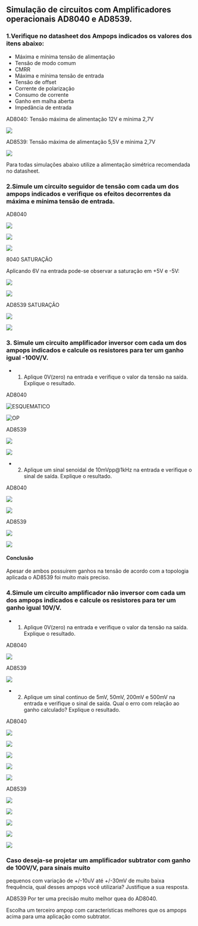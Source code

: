 ## Simulação de circuitos com Amplificadores operacionais AD8040 e AD8539.

### 1.Verifique no datasheet dos Ampops indicados os valores dos itens abaixo:

- Máxima e mínima tensão de alimentação
- Tensão de modo comum
- CMRR
- Máxima e mínima tensão de entrada
- Tensão de offset
- Corrente de polarização
- Consumo de corrente
- Ganho em malha aberta
- Impedância de entrada

AD8040: Tensão máxima de alimentação 12V e mínima 2,7V

![](https://github.com/LFRB-IFSC/ELN22104_2020_2/blob/prof-lohmann-Alunos_01/Alunos/Larah/Midias/AD8040.tabelageral.PNG)

AD8539: Tensão máxima de alimentação 5,5V e mínima 2,7V

![](https://github.com/LFRB-IFSC/ELN22104_2020_2/blob/prof-lohmann-Alunos_01/Alunos/Larah/Midias/AD8539.tabelageral.PNG)

Para todas simulações abaixo utilize a alimentação simétrica recomendada no datasheet.

### 2.Simule um circuito seguidor de tensão com cada um dos ampops indicados e verifique os efeitos decorrentes da máxima e mínima tensão de entrada.

AD8040

![](https://github.com/LFRB-IFSC/ELN22104_2020_2/blob/prof-lohmann-Alunos_01/Alunos/Larah/Midias/AD8040.buffer.anp03.esquematico.PNG)

![](https://github.com/LFRB-IFSC/ELN22104_2020_2/blob/prof-lohmann-Alunos_01/Alunos/Larah/Midias/AD8040.buffer.anp03.GRAFICO.Vin.PNG)

![](https://github.com/LFRB-IFSC/ELN22104_2020_2/blob/prof-lohmann-Alunos_01/Alunos/Larah/Midias/AD8040.buffer.anp03.GRAFICO.Vo.PNG)

8040 SATURAÇÃO

Aplicando 6V na entrada pode-se observar a saturação em +5V e -5V:

![](https://github.com/LFRB-IFSC/ELN22104_2020_2/blob/prof-lohmann-Alunos_01/Alunos/Larah/Midias/AD8040.buffer.anp03.GRAFICO.VIN.SATURACAO.PNG)

![](https://github.com/LFRB-IFSC/ELN22104_2020_2/blob/prof-lohmann-Alunos_01/Alunos/Larah/Midias/AD8040.buffer.anp03.GRAFICO.Vo.SATURACAO.PNG)

AD8539 SATURAÇÃO

![](https://github.com/LFRB-IFSC/ELN22104_2020_2/blob/prof-lohmann-Alunos_01/Alunos/Larah/Midias/AD8539.buffer.anp03.esquematico.PNG)

![](https://github.com/LFRB-IFSC/ELN22104_2020_2/blob/prof-lohmann-Alunos_01/Alunos/Larah/Midias/AD8539.buffer.anp03.GRAFICO.Vo.PNG)

### 3. Simule um circuito amplificador inversor com cada um dos ampops indicados e calcule os resistores para ter um ganho igual -100V/V.

- 1. Aplique 0V(zero) na entrada e verifique o valor da tensão na saída. Explique o resultado.

AD8040

![ESQUEMATICO](https://github.com/LFRB-IFSC/ELN22104_2020_2/blob/prof-lohmann-Alunos_01/Alunos/Larah/Midias/AD8040.inversor.anp03.esquematico.PNG)

![OP](https://github.com/LFRB-IFSC/ELN22104_2020_2/blob/prof-lohmann-Alunos_01/Alunos/Larah/Midias/AD8040.inversor.anp03.op.PNG)

AD8539

![](https://github.com/LFRB-IFSC/ELN22104_2020_2/blob/prof-lohmann-Alunos_01/Alunos/Larah/Midias/AD8539.inversor.anp03.esquematico.PNG)

![](https://github.com/LFRB-IFSC/ELN22104_2020_2/blob/prof-lohmann-Alunos_01/Alunos/Larah/Midias/AD8539.inversor.anp03.op.PNG)

- 2. Aplique um sinal senoidal de 10mVpp@1kHz na entrada e verifique o sinal de saída.
Explique o resultado.

AD8040

![](https://github.com/LFRB-IFSC/ELN22104_2020_2/blob/prof-lohmann-Alunos_01/Alunos/Larah/Midias/AD8040.inversor.anp03.GRAFICO.Vin.PNG)

![](https://github.com/LFRB-IFSC/ELN22104_2020_2/blob/prof-lohmann-Alunos_01/Alunos/Larah/Midias/AD8040.inversor.anp03.GRAFICO.Vo.PNG)


AD8539

![](https://github.com/LFRB-IFSC/ELN22104_2020_2/blob/prof-lohmann-Alunos_01/Alunos/Larah/Midias/AD8539.inversor.anp03.GRAFICO.Vin.PNG)

![](https://github.com/LFRB-IFSC/ELN22104_2020_2/blob/prof-lohmann-Alunos_01/Alunos/Larah/Midias/AD8539.inversor.anp03.GRAFICO.Vo.PNG)

#### Conclusão

Apesar de ambos possuirem ganhos na tensão de acordo com a topologia aplicada o AD8539 foi muito mais preciso.

### 4.Simule um circuito amplificador não inversor com cada um dos ampops indicados e calcule os resistores para ter um ganho igual 10V/V.

- 1. Aplique 0V(zero) na entrada e verifique o valor da tensão na saída. Explique o resultado.

AD8040

![](https://github.com/LFRB-IFSC/ELN22104_2020_2/blob/prof-lohmann-Alunos_01/Alunos/Larah/Midias/AD8040.naoinversor.anp03.op0.PNG)

AD8539

![](https://github.com/LFRB-IFSC/ELN22104_2020_2/blob/prof-lohmann-Alunos_01/Alunos/Larah/Midias/AD8539.naoinversor.anp03.op0.PNG)

- 2. Aplique um sinal continuo de 5mV, 50mV, 200mV e 500mV na entrada e verifique o sinal
de saída. Qual o erro com relação ao ganho calculado? Explique o resultado.

AD8040

![](https://github.com/LFRB-IFSC/ELN22104_2020_2/blob/prof-lohmann-Alunos_01/Alunos/Larah/Midias/AD8040.naoinversor.anp03.esquematico.PNG)

![](https://github.com/LFRB-IFSC/ELN22104_2020_2/blob/prof-lohmann-Alunos_01/Alunos/Larah/Midias/AD8040.naoinversor.anp03.op5m.PNG)

![](https://github.com/LFRB-IFSC/ELN22104_2020_2/blob/prof-lohmann-Alunos_01/Alunos/Larah/Midias/AD8040.naoinversor.anp03.op50m.PNG)

![](https://github.com/LFRB-IFSC/ELN22104_2020_2/blob/prof-lohmann-Alunos_01/Alunos/Larah/Midias/AD8040.naoinversor.anp03.op200m.PNG)

![](https://github.com/LFRB-IFSC/ELN22104_2020_2/blob/prof-lohmann-Alunos_01/Alunos/Larah/Midias/AD8040.naoinversor.anp03.op500m.PNG)

AD8539

![](https://github.com/LFRB-IFSC/ELN22104_2020_2/blob/prof-lohmann-Alunos_01/Alunos/Larah/Midias/AD8539.naoinversor.anp03.esquematico.PNG)

![](https://github.com/LFRB-IFSC/ELN22104_2020_2/blob/prof-lohmann-Alunos_01/Alunos/Larah/Midias/AD8539.naoinversor.anp03.op5m.PNG)

![](https://github.com/LFRB-IFSC/ELN22104_2020_2/blob/prof-lohmann-Alunos_01/Alunos/Larah/Midias/AD8539.naoinversor.anp03.op50m.PNG)

![](https://github.com/LFRB-IFSC/ELN22104_2020_2/blob/prof-lohmann-Alunos_01/Alunos/Larah/Midias/AD8539.naoinversor.anp03.op200m.PNG)

![](https://github.com/LFRB-IFSC/ELN22104_2020_2/blob/prof-lohmann-Alunos_01/Alunos/Larah/Midias/AD8539.naoinversor.anp03.op500m.PNG)

### Caso deseja-se projetar um amplificador subtrator com ganho de 100V/V, para sinais muito
pequenos com variação de +/-10uV até +/-30mV de muito baixa frequência, qual desses ampops
você utilizaria? Justifique a sua resposta.

AD8539 Por ter uma precisão muito melhor quea do AD8040.

Escolha um terceiro ampop com características melhores que os ampops acima para uma aplicação
como subtrator.
